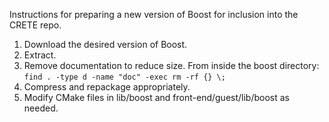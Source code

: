 Instructions for preparing a new version of Boost for inclusion into the CRETE repo.

1. Download the desired version of Boost.
2. Extract.
3. Remove documentation to reduce size. From inside the boost directory: ```find . -type d -name "doc" -exec rm -rf {} \;```
4. Compress and repackage appropriately.
5. Modify CMake files in lib/boost and front-end/guest/lib/boost as needed.
